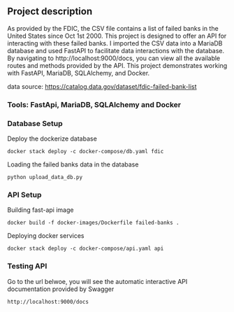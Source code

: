 ## Project description
As provided by the FDIC, the CSV file contains a list of failed banks in the United States since Oct 1st 2000. This project is designed to offer an API for interacting with these failed banks. I imported the CSV data into a MariaDB database and used FastAPI to facilitate data interactions with the database. By navigating to http://localhost:9000/docs, you can view all the available routes and methods provided by the API. This project demonstrates working with FastAPI, MariaDB, SQLAlchemy, and Docker.

data source: https://catalog.data.gov/dataset/fdic-failed-bank-list

### Tools: FastApi, MariaDB, SQLAlchemy and Docker
### Database Setup 
Deploy the dockerize database 
```
docker stack deploy -c docker-compose/db.yaml fdic
```
Loading the failed banks data in the database
```
python upload_data_db.py
```
### API Setup
Building fast-api image
```
docker build -f docker-images/Dockerfile failed-banks .
```
Deploying docker services
```
docker stack deploy -c docker-compose/api.yaml api
```

### Testing API
Go to the url belwoe, you will see the automatic interactive API documentation provided by Swagger
```
http://localhost:9000/docs
```
